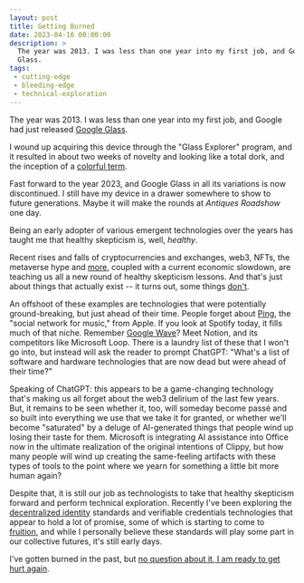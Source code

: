 ```yaml
---
layout: post
title: Getting Burned
date: 2023-04-16 00:00:00
description: >
  The year was 2013. I was less than one year into my first job, and Google had just released Google
  Glass.
tags:
 - cutting-edge
 - bleeding-edge
 - technical-exploration
---
```


The year was 2013. I was less than one year into my first job, and Google had just released
[Google Glass](https://en.wikipedia.org/wiki/Google_Glass).

I wound up acquiring this device through the "Glass Explorer" program, and it resulted in about two weeks of novelty
and looking like a total dork, and the inception of a
[colorful term](https://www.techopedia.com/definition/30095/glasshole).

Fast forward to the year 2023, and Google Glass in all its variations is now discontinued. I still have my device in a
drawer somewhere to show to future generations. Maybe it will make the rounds at _Antiques Roadshow_ one day.

Being an early adopter of various emergent technologies over the years has taught me that healthy skepticism is, well,
_healthy_.

Recent rises and falls of cryptocurrencies and exchanges, web3, NFTs, the metaverse hype and
[more](https://en.wikipedia.org/wiki/FTX), coupled with a current economic slowdown, are teaching us all a new round
of healthy skepticism lessons. And that's just about things that actually exist -- it turns out, some things
[don't](https://en.wikipedia.org/wiki/Theranos).

An offshoot of these examples are technologies that were potentially ground-breaking, but just ahead of their time.
People forget about [Ping](https://en.wikipedia.org/wiki/ITunes_Ping), the "social network for music," from Apple. If
you look at Spotify today, it fills much of that niche. Remember
[Google Wave](https://en.wikipedia.org/wiki/Google_Wave)? Meet Notion, and its competitors like Microsoft Loop.
There is a laundry list of these that I won't go into, but instead will ask the reader to prompt ChatGPT: "What's a
list of software and hardware technologies that are now dead but were ahead of their time?"

Speaking of ChatGPT: this appears to be a game-changing technology that's making us all forget about the web3 delirium
of the last few years. But, it remains to be seen whether it, too, will someday become passé and so built into
everything we use that we take it for granted, or whether we'll become "saturated" by a deluge of AI-generated things
that people wind up losing their taste for them. Microsoft is integrating AI assistance into Office now in the ultimate
realization of the original intentions of Clippy, but how many people will wind up creating the same-feeling artifacts
with these types of tools to the point where we yearn for something a little bit more human again?

Despite that, it is still our job as technologists to take that healthy skepticism forward and perform technical
exploration. Recently I've been exploring the [decentralized identity](https://identity.foundation/) standards and
verifiable credentials technologies that appear to hold a lot of promise, some of which is starting to come to
[fruition](https://www.linkedin.com/pulse/linkedins-new-verification-features-include-clear-entra-rodriguez), and while
I personally believe these standards will play some part in our collective futures, it's still early days.

I've gotten burned in the past, but
[no question about it, I am ready to get hurt again](https://tvgag.com/gag/no-question-about-it/).
